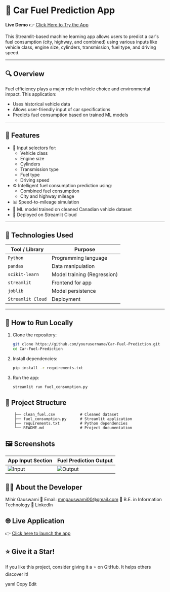 # 🚗 Car Fuel Prediction App

**Live Demo** 👉 [Click Here to Try the App](https://car-average-project.streamlit.app/)

This Streamlit-based machine learning app allows users to predict a car's fuel consumption (city, highway, and combined) using various inputs like vehicle class, engine size, cylinders, transmission, fuel type, and driving speed.

---

## 🔍 Overview

Fuel efficiency plays a major role in vehicle choice and environmental impact. This application:
- Uses historical vehicle data
- Allows user-friendly input of car specifications
- Predicts fuel consumption based on trained ML models

---

## 🎯 Features

- 🔧 Input selectors for:
  - Vehicle class
  - Engine size
  - Cylinders
  - Transmission type
  - Fuel type
  - Driving speed
- ⚙️ Intelligent fuel consumption prediction using:
  - Combined fuel consumption
  - City and highway mileage
- 📊 Speed-to-mileage simulation
- 🧠 ML model trained on cleaned Canadian vehicle dataset
- 📱 Deployed on Streamlit Cloud

---

## 🧠 Technologies Used

| Tool / Library | Purpose |
|----------------|---------|
| `Python`       | Programming language |
| `pandas`       | Data manipulation |
| `scikit-learn` | Model training (Regression) |
| `streamlit`    | Frontend for app |
| `joblib`       | Model persistence |
| `Streamlit Cloud` | Deployment |

---

## 🚀 How to Run Locally

1. Clone the repository:
   ```bash
   git clone https://github.com/yourusername/Car-Fuel-Prediction.git
   cd Car-Fuel-Prediction
2. Install dependencies:
   ```bash
   pip install -r requirements.txt

3. Run the app:
   ```bash
   streamlit run fuel_consumption.py
## 📂 Project Structure

        ├── clean_fuel.csv           # Cleaned dataset
        ├── fuel_consumption.py      # Streamlit application
        ├── requirements.txt         # Python dependencies
        └── README.md                # Project documentation

## 🖼️ Screenshots

| App Input Section               | Fuel Prediction Output            |
| ------------------------------- | --------------------------------- |
| ![Input](screenshots/input.png) | ![Output](screenshots/output.png) |

## 🙋‍♂️ About the Developer
Mihir Gauswami
📧 Email: mmgauswami00@gmail.com
💼 B.E. in Information Technology
🔗 LinkedIn

## 🌐 Live Application

👉 [Click here to launch the app](https://car-average-project.streamlit.app/)

## ⭐ Give it a Star!
If you like this project, consider giving it a ⭐ on GitHub. It helps others discover it!

yaml
Copy
Edit



